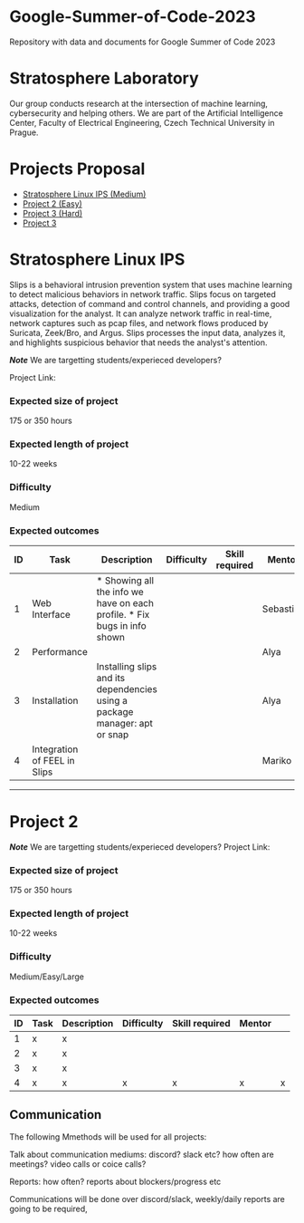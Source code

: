 # Google-Summer-of-Code-2023
Repository with data and documents for Google Summer of Code 2023

# Stratosphere Laboratory
Our group conducts research at the intersection of machine learning, cybersecurity and helping others. We are part of the Artificial Intelligence Center, Faculty of Electrical Engineering, Czech Technical University in Prague.

# Projects Proposal
*  [Stratosphere Linux IPS (Medium)]()
*  [Project 2 (Easy)]()
*  [Project 3 (Hard)]()
*  [Project 3]()


# Stratosphere Linux IPS
Slips is a behavioral intrusion prevention system that uses machine learning to detect malicious behaviors in network traffic. Slips focus on targeted attacks, detection of command and control channels, and providing a good visualization for the analyst. It can analyze network traffic in real-time, network captures such as pcap files, and network flows produced by Suricata, Zeek/Bro, and Argus. Slips processes the input data, analyzes it, and highlights suspicious behavior that needs the analyst's attention.

***Note*** We are targetting students/experieced developers?

Project Link:

### Expected size of project 
175 or 350 hours

### Expected length of project 
10-22 weeks

###  Difficulty
Medium

### Expected outcomes 

| ID | Task                         | Description                                                                 | Difficulty | Skill required | Mentor    |   |
|----|------------------------------|-----------------------------------------------------------------------------|------------|----------------|-----------|---|
| 1  | Web Interface                | * Showing all the info we have on each profile. * Fix bugs in info shown    |            |                | Sebastian |   |
| 2  | Performance                  |                                                                             |            |                | Alya      |   |
| 3  | Installation                 | Installing slips and its dependencies using  a package manager: apt or snap |            |                | Alya      |   |
| 4  | Integration of FEEL in Slips |                                                                             |            |                | Mariko    |   |

---

# Project 2


***Note*** We are targetting students/experieced developers?
Project Link:

### Expected size of project 
175 or 350 hours

### Expected length of project 
10-22 weeks

###  Difficulty
Medium/Easy/Large

### Expected outcomes 

| ID | Task                         | Description                                                                 | Difficulty | Skill required | Mentor    |   |
|----|------------------------------|-----------------------------------------------------------------------------|------------|----------------|-----------|---|
| 1  | x| x|||  |   |
| 2  | x|x||||   |
| 3  | x| x ||||   |
| 4  | x | x|      x      |         x       | x    |  x |


## Communication
The following Mmethods will be used for all projects:

Talk about communication mediums: discord? slack etc? how often are meetings? video calls or coice calls?

Reports: how often? reports about blockers/progress etc

Communications will be done over discord/slack, weekly/daily reports are going to be required, 

